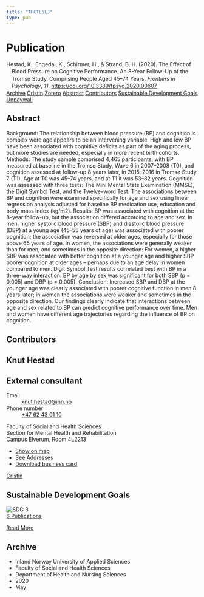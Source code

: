 ```yaml
---
title: "THCTL5LJ"
type: pub
---
```

<h1>Publication</h1>
<article id="csl-bib-container-THCTL5LJ" class="csl-bib-container">
  <div class="csl-bib-body" style="line-height: 1.35; padding-left: 1em; text-indent:-1em;">
  <div class="csl-entry">Hestad, K., Engedal, K., Schirmer, H., &amp; Strand, B. H. (2020). The Effect of Blood Pressure on Cognitive Performance. An 8-Year Follow-Up of the Troms&#xF8; Study, Comprising People Aged 45&#x2013;74 Years. <i>Frontiers in Psychology</i>, <i>11</i>. <a href="https://doi.org/10.3389/fpsyg.2020.00607">https://doi.org/10.3389/fpsyg.2020.00607</a></div>
</div>
  <div class="csl-bib-buttons">
    <a href="#taxonomy-article-THCTL5LJ" class="csl-bib-button">Archive</a>
    <a href="https://app.cristin.no/results/show.jsf?id=1810763" alt="Cristin URL" class="csl-bib-button">Cristin</a>
    <a href="http://zotero.org/groups/5402882/items/THCTL5LJ" alt="Zotero URL" class="csl-bib-button">Zotero</a>
    <a href="#abstract-article-THCTL5LJ" class="csl-bib-button">Abstract</a>
    <a href="#contributors-article-THCTL5LJ" class="csl-bib-button">Contributors</a>
    <a href="#sdg-article-THCTL5LJ" class="csl-bib-button">Sustainable Development Goals</a>
    <a href="https://www.frontiersin.org/articles/10.3389/fpsyg.2020.00607/pdf" class="csl-bib-button">Unpaywall</a>
  </div>
  <div id="csl-bib-meta-container-THCTL5LJ"></div>
</article>
<div id="csl-bib-meta-THCTL5LJ" class="csl-bib-meta">
  <article id="abstract-article-THCTL5LJ" class="abstract-article">
    <h1>Abstract</h1>
    Background: The relationship between blood pressure (BP) and cognition is complex were age appears to be an intervening variable. High and low BP have been associated with cognitive deficits as part of the aging process, but more studies are needed, especially in more recent birth cohorts. Methods: The study sample comprised 4,465 participants, with BP measured at baseline in the Tromsø Study, Wave 6 in 2007–2008 (T0), and cognition assessed at follow-up 8 years later, in 2015–2016 in Tromsø Study 7 (T1). Age at T0 was 45–74 years, and at T1 it was 53–82 years. Cognition was assessed with three tests: The Mini Mental State Examination (MMSE), the Digit Symbol Test, and the Twelve-word Test. The associations between BP and cognition were examined specifically for age and sex using linear regression analysis adjusted for baseline BP medication use, education and body mass index (kg/m2). Results: BP was associated with cognition at the 8-year follow-up, but the association differed according to age and sex. In men, higher systolic blood pressure (SBP) and diastolic blood pressure (DBP) at a young age (45–55 years of age) was associated with poorer cognition; the association was reversed at older ages, especially for those above 65 years of age. In women, the associations were generally weaker than for men, and sometimes in the opposite direction: For women, a higher SBP was associated with better cognition at a younger age and higher SBP poorer cognition at older ages – perhaps due to an age delay in women compared to men. Digit Symbol Test results correlated best with BP in a three-way interaction: BP by age by sex was significant for both SBP (p = 0.005) and DBP (p = 0.005). Conclusion: Increased SBP and DBP at the younger age was clearly associated with poorer cognitive function in men 8 years later; in women the associations were weaker and sometimes in the opposite direction. Our findings clearly indicate that interactions between age and sex related to BP can predict cognitive performance over time. Men and women have different age trajectories regarding the influence of BP on cognition.
  </article>
  <article id="contributors-article-THCTL5LJ" class="contributors-article">
    <h1>Contributors</h1>
    <div class="personas"> <div class="vrtx-hinn-person-card"> <div class="photo"> <i class="lar la-user-circle missing-person"></i> </div> <div class="info"> <hgroup><h1>Knut Hestad</h1> <h2>External consultant</h2> </hgroup><dl> <dt>Email</dt> <dd> <a href="mailto:knut.hestad@inn.no">knut.hestad@inn.no</a> </dd> <dt>Phone number</dt> <dd><a href="tel:+4762430110"> +47 62 43 01 10 </a></dd> </dl> <p> Faculty of Social and Health Sciences<br> Section for Mental Health and Rehabilitation<br> Campus Elverum, Room 4L2213 </p> <ul class="vrtx-hinn-links"> <li><a href="https://www.google.com/maps?q=60.88177,11.53669">Show on map</a></li> <li><a href="https://www.inn.no/english/find-an-employee/knut-hestad.html#vrtx-hinn-addresses">See Addresses</a></li> <li><a href="https://www.inn.no/english/find-an-employee/knut-hestad.html?vrtx=vcf">Download business card</a></li> </ul> </div> </div> <a href="https://app.cristin.no/persons/show.jsf?id=43557" alt="Cristin URL" class="personas-cristin">Cristin</a> </div>
  </article>
  <article id="sdg-article-THCTL5LJ" class="sdg-article">
    <h1>Sustainable Development Goals</h1>
    <div class="sdg-container"><div id="sdg3" class="sdg"> <img src="{{< params subfolder >}}images/sdg/sdg03_en.png" class="image" alt="SDG 3"> <div class="sdg-overlay"> <a href="{{< params subfolder >}}en/archive/?sdg=3#archive" class="sdg-publication-count"><span>6</span> Publications</a> <p><a href="https://sdgs.un.org/goals/goal3" class="sdg-read-more">Read More</a></p> </div> </div></div>
  </article>
  <article id="taxonomy-article-THCTL5LJ" class="taxonomy-article">
    <h1>Archive</h1>
    <ul>
      <li>Inland Norway University of Applied Sciences</li>
      <li>Faculty of Social and Health Sciences</li>
      <li>Department of Health and Nursing Sciences</li>
      <li>2020</li>
      <li>May</li>
    </ul>
  </article>
</div>
